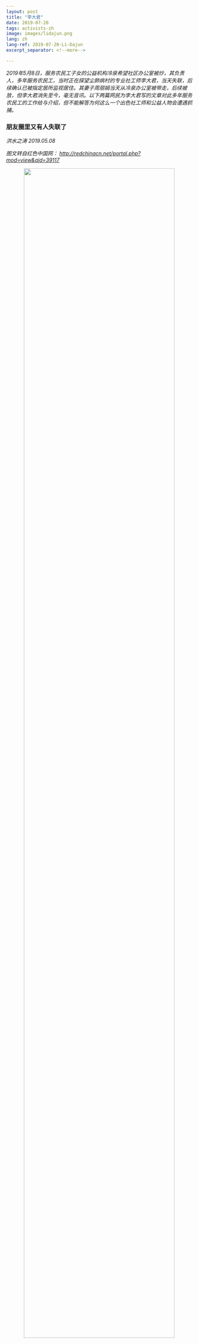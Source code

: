 ```yaml
---
layout: post
title: "李大君"
date: 2019-07-20
tags: activists-zh
image: images/lidajun.png
lang: zh
lang-ref: 2019-07-20-Li-Dajun
excerpt_separator: <!--more-->

---
```


<em>2019年5月8日，服务农民工子女的公益机构冷泉希望社区办公室被炒，其负责人，多年服务农民工，当时正在探望尘肺病村的专业社工师李大君，当天失联，后续确认已被指定居所监视居住。其妻子周丽娟当天从冷泉办公室被带走，后续被放，但李大君消失至今，毫无音讯。以下两篇网民为李大君写的文章对此多年服务农民工的工作给与介绍，但不能解答为何这么一个出色社工师和公益人物会遭遇抓捕。</em>


<h3>朋友圈里又有人失联了</h3>

<em>洪水之涛  2019.05.08 </em>

<em>图文转自红色中国网： <http://redchinacn.net/portal.php?mod=view&aid=39117></em>

<div style="text-align:center"><img src="/images/lidajun1.jpg" width="90%"/></div>

朋友圈里又有一人失联了，就是这篇旧文中所报道的主人公李大君。

底层包工头生存现状：极端归宿是自杀和杀人

据悉，李大君在北京海淀区西北旺镇冷泉村的希望社区办公室今天上午遭到警方查抄，其妻周丽娟当着老人和一岁幼女的面被带走。同时被带走有电脑、硬盘等物品。其他社区工作人员在现场遭到隔离询问，涉及是否有外籍人士及香港人台湾人来往，社区经费从何而来，是否有颠覆国家言论等等。并警告这些社区工作者知情不报亦有罪。

李大君当时外出不在办公室，但至今仍然未归并联系不上，因此无法确认他本人是否也已遭到拘捕。警方将其妻周丽娟带走时也未留下什么法律文书，所以尚不清楚对她是一般性传唤还是已经采取了刑事强制措施。更不知道办案的具体是哪个部门。

冷泉希望社区全称为“十分关爱冷泉村青少年希望社区”，创建于2011年9月24日。是由中国青少年发展基金会发起，香港十分关爱基金会和施永青基金捐助，北京大学-香港理工大学社会工作研究中心支持，北京行在人间文化发展中心实施，旨在服务进城务工人员子女的公益项目。它位于于北京著名的外来人口聚居区海淀区西北旺镇冷泉村，是中国青少年发展基金会希望工程服务进城务工人员子女的第一个综合性社区服务中心。

<div style="text-align:center"><img src="/images/lidajun2.jpeg" width="90%"/></div>

作为冷泉希望社区的主要负责人，今年38岁的职业社会工作师李大君从2011年起，就跟他服务的农民工们一起居住在这个北京城边村。他在大学毕业后一直致力于环保、乡建和农民工维权等社会公益事业，先后供担任过云南省大众流域管理研究及推广中心拉市海项目官员、北京大学·香港理工大学中国社会工作研究中心农民工项目统筹、北京行在人间文化发展中心总干事，长期关注和参与一线劳动者的教育与组织工作。其中包括尘肺病工人的救助工作。几天前，他还坐了二十多个小时的硬座，辗转一千七百多公里，从北京颠簸到湖北桑植，为那里大山深处饱受伤痛折磨的尘肺病工人送去捐款。

2012年，李大君曾发布了一个关于工伤的《建筑业农民工职业安全与职业保护调研报告》，后来得到全国政协主要领导的批示，推动了建筑工人工伤保险条例的落实。2015年，他写的调研报告《非京籍母亲的来信——要多少“证明”才能让我的孩子入学》使得几万名入学困难的非京籍学龄儿童得以入学，至少在小学阶段避免了沦为留守儿童与打工父母分离之苦。

<div style="text-align:center"><img src="/images/lidajun3.jpeg" width="90%"/></div>

周丽娟是李大君志同道合的伴侣，一直协助他从事公益事业，同时也是两个年幼孩子的母亲。

<div style="text-align:center"><img src="/images/lidajun4.jpeg" width="90%"/></div>
<div style="text-align:center"><img src="/images/lidajun5.jpeg" width="90%"/></div>

希望大君和他妻子平安！更希望一直关爱打工者子女的这对年轻志愿者也能尽快回到家中，关爱自己那一个一岁、一个六岁的孩子。

<div style="text-align:center"><img src="/images/lidajun6.jpeg" width="90%"/></div>



<h3>又一个消失的公益人：李大君失联一周记</h3>

<em>霜稀</em>

<em>图文转自微信</em>


直到今天，我还记得我第一次见李大君时的场景。

那时候的我，还是个青葱的大学生，和朋友一起去工地探访工人，派发《大工地》报纸。那一次带队的，正是李大君。经朋友介绍，我才知道他已经做了很多年的建筑工人调研和服务，是公益界知名的行动者。我手上捧着的那叠《大工地》报纸，是大君和众多志愿者运作多年的心血，更是深受工友欢迎的精神食粮。

那天探访结束后，大君向我进一步介绍了《大工地》。2009年，他和一群伙伴在社会各界热心人士的帮助下，办起了工地书屋。但是，书屋里适合建筑工人读的东西很少。因此，大君又和朋友们针对工友们工作和生活的现实需要，创办了《大工地》报纸，并亲自到工地派发。《大工地》虽然只有四开，但里面有社会新闻、时事评论、劳动法知识普及和工友心声等栏目，是真正的“麻雀虽小，五脏俱全”。巅峰时期，报纸印数超过1.5万份，还供不应求。

说到这里，大君突然停下。他笑着说：“其实，《大工地》受工友欢迎，还有一个非常重要的原因。”

我被吊住了胃口，忙问：“是什么原因呢？快说快说！”

大君看我着急的样子，笑得更灿烂了：“有工友说，《大工地》的纸质又脆又硬，比其他的报纸质量好多了，特别适合当厕纸！呵呵呵！”

听到这个“奇葩”的回答和大君魔性的笑声（我后来才知道他总是这么笑），我也情不自禁地大笑起来。这个乍一看满脸严肃、异常接地气的公益人，原来这么幽默风趣，怎能不叫人印象深刻呢！

<div style="text-align:center"><img src="/images/lidajun7.jpeg" width="90%"/></div>
<div style="text-align:center">工友们在看《大工地》报纸</div>


<strong>从云南农村到建筑工地</strong>

大君并不是做劳工工作科班出身的。但他早年的各种经历，无意中却为他后来从事劳工工作埋下伏笔，也许这就是传说中的“命中注定”吧。
2000年，当时还在云南大学社工系读本科的大君，偶然在学校图书馆里读到一篇关于致丽女工书信的文章。他因此知道了1993年的深圳致丽大火，知道这场大火夺去了87名女工的生命，51名豆蔻少女因此留下终身残疾。那些女工都还那么年轻，平均年龄还不足18岁。
这篇文章也让他想到了自己的1993年。那年他12岁。他的姐姐18岁，和致丽女工一样大。那年冬天，他那做建筑工的父亲被拖欠了工资，他说那年春节是他生命中最惨淡的一年。同样在那一年，在纺织厂打工的姐姐开始患上呼吸道疾病，这种症状一直延续至今。家人曾以为这是一种普通慢性病，直到2009年在深圳接触到湖南籍尘肺工友，他才恍然间一震惊：姐姐是否也患上了职业病。“天南地北，不同人的命运间就有了这样的交集，”大君在自己的博客里写道。
社工系毕业的学生一般很少从事社工，选择到农村服务的就更少了。但大君在毕业后选择扎根在云南农村做农村社会工作，而且一扎就是三年。后来，他还阴差阳错地在昆明的建筑工地打过三个月工，真的是天天搬砖。他受过两次工伤，也见过家人为了让其戒毒而送去打工的彝族小伙子。每天下班后，他就和工友们一起吃烧烤、喝啤酒、聊天。他说，其实自己在工地打工的时候，没什么特别的感觉。但每每看到那些农村外出打工者和外籍劳工，生活非常艰难，就特别想做点什么，希望能帮到他们。
 
<div style="text-align:center"><img src="/images/lidajun8.jpeg" width="90%"/></div>
<div style="text-align:center">年轻时的大君，那时还没发福</div>
 
2007年，还在寻找方向的大君，经老师推荐，入职北大社会工作研究中心，参与对建筑工人的调研，了解建筑行业的用工体制。
为了进一步了解工友的生活状况，大君开始在调研之余深入探访工友，目睹工友生活的艰辛：白水煮不削皮的土豆，就是他们的午饭。工人宿舍环境恶劣，没有热水。在乍暖还寒的春天里，工人吃、喝、洗、涮只能用冷水。宿舍只有36伏低压电，也压根烧不了热水。“工人干了活，却拿不到工钱。老板用自制的饭票代替工资发给工人，工人拿着老板发给的饭票，去老板娘开的食堂买饭，去老板娘开的小卖部里买烟、买酒。而这些商品的价格，往往高出市面价格一倍。”

期间，工友老潘在宿舍猝死，深深地刺痛了他。一起干活的工友后来告诉大君：事发当天，57岁的农民工老潘被分到一块大石头，得用四个拳头大的铁锤，一点点砸碎。而且必须一天内砸完，不然当天没有工钱。“到了下午，他说心口疼得厉害，但硬是撑到把一天的活儿做完。回来难受得没吃饭，就直接去床上躺着。因为没钱看病，想着睡一觉也许就好了。”在事发前，老潘已经在这个高档楼盘工地，每天高强度工作11个小时以上、连续工作了35天。

<div style="text-align:center"><img src="/images/lidajun9.jpeg" width="90%"/></div>
<div style="text-align:center">建筑工人在工棚里</div>

“病危的老潘，能用饭票去工地外的医院看病吗？打工出来时，从家里带了200元钱，买火车票花去一百多，到他死时，身上只剩下一块五毛钱。”2016年接受中国青年报采访时，大君悲愤交加，回忆起老潘的故事。
后来，大君跟踪和调研过百余起建筑农民工讨薪、工伤索赔的案子。他夜宿过工地，露宿过街头，去过工伤农民工的老家。他曾经和工友一起，为了见上老板一面而整夜守候，也有过被相关职能部门踢来踢去“当皮球”的经历，还遭遇过涉事工地的雇黑报复。他说，自己更像是一个倾听者、陪伴者。我想，应该是从那时起，大君就不再迷茫了。这样算来，这已经是他“倾听”、“陪伴”的第11个年头了。


<strong>在冷泉种下希望之花</strong>

有工友回忆，第一次见到大君时，觉得他戴个眼镜，穿得干干净净，“像是老板手下的人吧”，当时不信任他。后来，大君和大学生志愿者给工伤工友送衣服、送食物，帮忙周转，还陪他们走法律程序，这一切工友看在眼里，记在心上：“我感觉大君他们，跟工友的关系很单纯，交往时像亲兄弟，不是跑来忽悠我们的，这才相信他们。”
  
<div style="text-align:center"><img src="/images/lidajun10.jpeg" width="90%"/></div>
<div style="text-align:center">大君在工地探访工人</div>

2009年，大君和伙伴们注册成立了北京行在人间文化发展中心，主要服务对象就是进城务工群体中“劳动权益最难保障、生活条件最为艰苦、文化生活最为匮乏的建筑农民工”。他干脆把家也安在了北五环外的打工者聚集区冷泉村，跟人合租一个小院，算上厕所一共5间平房。当时，大君住的屋十平方米，只能放下一张床，不见阳光，冬天烧蜂窝煤取暖，每月租金200块。有些公益圈同行说他：你与这些服务对象吃住在一起，多辛苦。但李大君笑嘻嘻地说：“没有呵。吃完晚饭，串串门，聊聊天，我觉得挺好！”作为一个社工，他觉得跟工友们交往，让自己更接地气，对社会更有敏感度。

在大君和一群大学生志愿者的努力下，针对建筑工人社群的服务从无到有，从小到大。2016年，大君在一个公开的分享会上介绍了机构的服务内容：透过工地探访和工人口述历史，重塑工人的对自己劳动价值和尊严的认同；通过工地读书会、兴趣小组突破地域、班组障碍，拓展工人社交网络；透过报纸和工地书屋，教育工人，普及劳工法律政策；透过个案辅导促进意识觉醒和能力培养；通过工人骨干培训，建立工人互助网络；推动成立建筑业工人工会，培育工人集体力量；链接资源，形成联合力量，进行政策倡导和宣传。
 
<div style="text-align:center"><img src="/images/lidajun11.jpeg" width="90%"/></div>
<div style="text-align:center">工地合唱团排练</div>

在多年建筑工人调研和服务的过程中，大君逐渐认识到，如果不改变资本主导的生产方式，不超越唯利润是从的逻辑，就没办法有效地解决工人基本的劳动保障问题。所以，2011年的时候，大君和志愿者们在工地尝试组织共产打工队：没有包工头，大家一起去包活，有了利润大家一起来分配。后来大家还尝试做装修合作社。这些实践在小范围内是成功的。虽然资源限制了这些尝试往更大的范围拓展，但大君和朋友们的“折腾”，在今天的中国，已经弥足珍贵。

除了实践，大君在思考和写作上也颇有建树。作为长期深耕在建筑工人服务第一线的公益人，他曾经接受过多家主流媒体关于建筑工人议题的采访，评论建筑行业劳资关系的各种问题。另外，他还曾经在财新网更新博客，眼光从没离开过工人和底层。他谈的不只是建筑工人的劳动合同、工伤和职业病，更有对当下中国发展过度市场化、唯利润是从的反思。读过他的博客以后，我对他更敬佩了：在一切向钱看的冷漠时代，他十几年如一日地用自己的思考和行动，努力地奉献自己，为这个社会变得更好而发光发热。


<strong>善待工友的他，却“苛待”自己</strong>

认识大君的人都知道，他对工友非常上心。最突出的例子，就是他对湖南尘肺工友长达10年的持续跟进。2009年7月，深圳爆发了湖南籍风钻工人在深圳罹患尘肺病的维权事件。一个偶然的机会，大君得以通过个人身份与这些工人接触。当时，他跟几位尘肺病的维权代表第一次会面安排在了一家火锅店的三楼包间里。他说，我自认为想得很周到，湖南人喜欢吃辣，点辣的。但是，就在大君等待他们的时候，耳边响起越来越清晰的爬楼的脚步声，缓慢且沉重，好像爬楼梯的人背着千斤重担。他一开门，几个迫不及待的人闯了进来，破门而入，满头大汗，坐下大口地喘气。“不再需要任何解释，他们贪婪的喘息声足以告诉我他们的肺已经无力再支撑他们的生命了。仅仅三层楼的高度，他们的喘息只能用‘拼命’来形容。这是我第一次见到真实的尘肺工人。就只看了这一眼，我就知道，我已经没有办法只做行动的观察者了。”

后来，大君紧急动员大学生志愿者和他们的老师，做调研、陪同工人去静坐、给市长写信、联系媒体和一些文化名人，穷尽了大家所能想到的和所能联合的力量去做这件事情。就在今年五一小长假期间，大君坐了20多小时的火车硬座，亲自前往湖南尘肺村看望病重的工友，给他们送去来自社会热心人士捐助的善款；统计尘肺孤儿的信息，打算回北京后继续跟进热心人士认养尘肺孤儿的事情……但是现在，这一切都被打断了！

相比之下，大君的生活极度节俭，简直近乎“苛待”自己。他和家人在冷泉的住处非常简陋，早年都是烧煤取暖，电热水器还是近一两年才安上的。他吃得最多的都是街头小店最便宜的快餐，而且无论是在家里还是在外头，不管是吃什么，他永远都不会有剩饭剩菜。出差的时候，能坐火车硬座他就一定会坐火车硬座，因为这样最省钱。我常常说，你这种生活也太艰苦了吧！大君却不以为然，还和我说自己的生活条件已经很不错了。冷泉村里的工友，可能一周都喝不上一次牛奶，家里甚至连取暖设备都没有。

就是这样一个坐言起行的杰出公益人，在5月8日当天北京警方被带走，他在冷泉的住处和办公室也被查抄。据说，当时搜查的警察将其他工作人员隔离询问，涉及是否有外籍人士及香港人台湾人来往，社区经费从何而来，是否有颠覆国家言论等等。现在，大君已经被带走一周多了，还是音讯全无。冷泉希望社区的一切工作都是透明、公开的。如果希望社区存在这些问题，为什么希望社区还能成为中国青少年发展基金会的模范项目呢？大君十余年的言行，大家都看在眼里，请问有哪一点是“颠覆国家”？
  
这个噩耗犹如晴天霹雳，让我恍惚至今。我只能用我仅余的一点理智，努力告诉大家，我所知道的大君什么样的人，他所投身的是什么样的志业。如果你和我一样，坚信大君无罪，希望他能早日回归他心爱的工人服务事业，请转发这个故事，让更多的人知道真相是什么！







